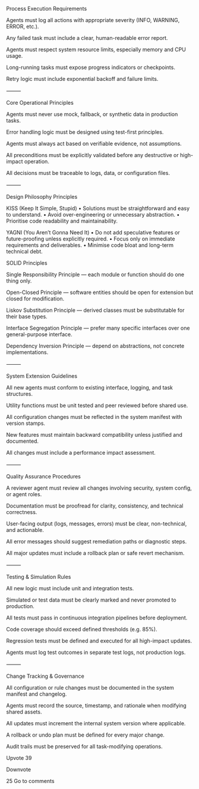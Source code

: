 Process Execution Requirements

Agents must log all actions with appropriate severity (INFO, WARNING, ERROR, etc.).

Any failed task must include a clear, human-readable error report.

Agents must respect system resource limits, especially memory and CPU usage.

Long-running tasks must expose progress indicators or checkpoints.

Retry logic must include exponential backoff and failure limits.

⸻

Core Operational Principles

Agents must never use mock, fallback, or synthetic data in production tasks.

Error handling logic must be designed using test-first principles.

Agents must always act based on verifiable evidence, not assumptions.

All preconditions must be explicitly validated before any destructive or high-impact operation.

All decisions must be traceable to logs, data, or configuration files.

⸻

Design Philosophy Principles

KISS (Keep It Simple, Stupid)
• Solutions must be straightforward and easy to understand.
• Avoid over-engineering or unnecessary abstraction.
• Prioritise code readability and maintainability.

YAGNI (You Aren’t Gonna Need It)
• Do not add speculative features or future-proofing unless explicitly required.
• Focus only on immediate requirements and deliverables.
• Minimise code bloat and long-term technical debt.

SOLID Principles

Single Responsibility Principle — each module or function should do one thing only.

Open-Closed Principle — software entities should be open for extension but closed for modification.

Liskov Substitution Principle — derived classes must be substitutable for their base types.

Interface Segregation Principle — prefer many specific interfaces over one general-purpose interface.

Dependency Inversion Principle — depend on abstractions, not concrete implementations.

⸻

System Extension Guidelines

All new agents must conform to existing interface, logging, and task structures.

Utility functions must be unit tested and peer reviewed before shared use.

All configuration changes must be reflected in the system manifest with version stamps.

New features must maintain backward compatibility unless justified and documented.

All changes must include a performance impact assessment.

⸻

Quality Assurance Procedures

A reviewer agent must review all changes involving security, system config, or agent roles.

Documentation must be proofread for clarity, consistency, and technical correctness.

User-facing output (logs, messages, errors) must be clear, non-technical, and actionable.

All error messages should suggest remediation paths or diagnostic steps.

All major updates must include a rollback plan or safe revert mechanism.

⸻

Testing & Simulation Rules

All new logic must include unit and integration tests.

Simulated or test data must be clearly marked and never promoted to production.

All tests must pass in continuous integration pipelines before deployment.

Code coverage should exceed defined thresholds (e.g. 85%).

Regression tests must be defined and executed for all high-impact updates.

Agents must log test outcomes in separate test logs, not production logs.

⸻

Change Tracking & Governance

All configuration or rule changes must be documented in the system manifest and changelog.

Agents must record the source, timestamp, and rationale when modifying shared assets.

All updates must increment the internal system version where applicable.

A rollback or undo plan must be defined for every major change.

Audit trails must be preserved for all task-modifying operations.


Upvote
39

Downvote

25
Go to comments
